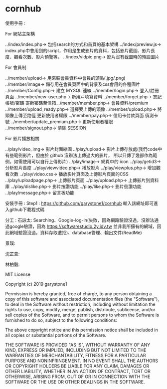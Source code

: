 # cornhub

使用手冊 : 

For 網站主架構 

../index/index.php-> 包括search的方式和首頁的基本架構
../index/preview.js-> index.php中會用到的script，作用是生成影片的資料，包括影片截圖、影片長度、觀看次數、影片預覽等。
../index/vidpic.png-> 影片沒有截圖時的預設圖片

For 會員制 

../member/upload-> 用來裝會員資料中會員的頭貼(.jpg/.png)
../member/image-> 儲存用在會員頁面中的背景及css會用的各種圖片
../member/Config.php-> 建立 MYSQL 連線
../member/login.php-> 登入/註冊⾴⾯
../member/new-user.php-> 新⽤⼾填寫資料
../member/forget.php-> 忘記帳號/密碼 寄新密碼⾄信箱
../member/member.php-> 會員資料/premium 
../member/upload_ready.php-> 選擇要上傳的頭像
../member/upload.php-> 將頭像上傳⾄路徑 更新使⽤者權限
../member/pay.php-> 信⽤卡付款⾴⾯ 偵測卡號
../member/update_premium.php-> 更新使⽤者權限
../member/signout.php-> 清除 SESSION

For 影片播放相關

../play/video_img-> 影片封面縮圖
../play/upload-> 影片上傳存放處(我們code中有些範例影片，但由於 github 沒辦法上傳過大的影片，
所以只傳了幾部作為範例，如需使用可以自行上傳影片)
../play/image-> 網頁中的 icon
../play/getid3-> 分析影片長度
../play/viewvideo.php-> 播放影片
../play/viewplus.php-> 增加觀看次數
../play/video.css-> 播放影片頁面及上傳影片頁面的CSS
../play/uploadpage.php-> 上傳影片頁面
../play/upload.php-> 上傳影片到資料庫
../play/dislike.php-> 影片按讚功能
../play/like.php-> 影片倒讚功能
../play/message.php-> 留言板功能


安裝手冊 :
Step1 : https://github.com/garystone1/cornhub 輸入該網址即可進入github下載程式碼

分工 :
石詠太: Searching、Google-log-in(失敗，因為網路驗證沒過，沒辦法通過google驗證，因為 https://softwarestudio.2y.idv.tw 
並非我所擁有的網域，因此網域驗證沒過，資料存取遭拒)、database管理、輸出文件(ReadMe)

景璞:

沈芷萱:

林柏毅:


MIT License

Copyright (c) 2019 garystone1

Permission is hereby granted, free of charge, to any person obtaining a copy
of this software and associated documentation files (the "Software"), to deal
in the Software without restriction, including without limitation the rights
to use, copy, modify, merge, publish, distribute, sublicense, and/or sell
copies of the Software, and to permit persons to whom the Software is
furnished to do so, subject to the following conditions:

The above copyright notice and this permission notice shall be included in all
copies or substantial portions of the Software.

THE SOFTWARE IS PROVIDED "AS IS", WITHOUT WARRANTY OF ANY KIND, EXPRESS OR
IMPLIED, INCLUDING BUT NOT LIMITED TO THE WARRANTIES OF MERCHANTABILITY,
FITNESS FOR A PARTICULAR PURPOSE AND NONINFRINGEMENT. IN NO EVENT SHALL THE
AUTHORS OR COPYRIGHT HOLDERS BE LIABLE FOR ANY CLAIM, DAMAGES OR OTHER
LIABILITY, WHETHER IN AN ACTION OF CONTRACT, TORT OR OTHERWISE, ARISING FROM,
OUT OF OR IN CONNECTION WITH THE SOFTWARE OR THE USE OR OTHER DEALINGS IN THE
SOFTWARE.
